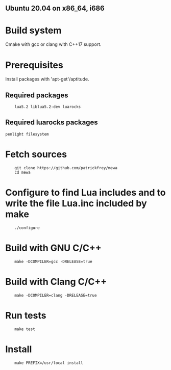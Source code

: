 Ubuntu 20.04 on x86_64, i686
----------------------------

# Build system
Cmake with gcc or clang with C++17 support.

# Prerequisites
Install packages with 'apt-get'/aptitude.

## Required packages
        lua5.2 liblua5.2-dev luarocks

## Required luarocks packages
	penlight filesystem

# Fetch sources
        git clone https://github.com/patrickfrey/mewa
        cd mewa

# Configure to find Lua includes and to write the file Lua.inc included by make
        ./configure

# Build with GNU C/C++
        make -DCOMPILER=gcc -DRELEASE=true

# Build with Clang C/C++
        make -DCOMPILER=clang -DRELEASE=true

# Run tests
        make test

# Install
        make PREFIX=/usr/local install

